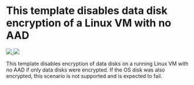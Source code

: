 # This template disables data disk encryption of a Linux VM with no AAD

<a href="https://portal.azure.com/#create/Microsoft.Template/uri/https%3A%2F%2Fraw.githubusercontent.com%2Fazure%2Fazure-quickstart-templates%2F201-decrypt-running-linux-vm-without-aad%2Fazuredeploy.json" target="_blank">
    <img src="http://azuredeploy.net/deploybutton.png"/>
</a>
<a href="http://armviz.io/#/?load=https%3A%2F%2Fraw.githubusercontent.com%2Fazure%2Fazure-quickstart-templates%2Fazure%2F201-decrypt-running-linux-vm-without-aad%2Fazuredeploy.json" target="_blank">
    <img src="http://armviz.io/visualizebutton.png"/>
</a>

This template disables encryption of data disks on a running Linux VM with no AAD if only data disks were encrypted.   If the OS disk was also encrypted, this scenario is not supported and is expected to fail. 

